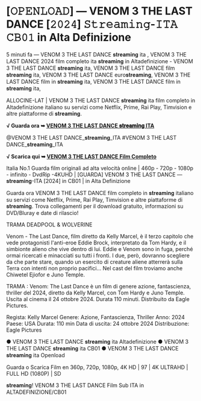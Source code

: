 # [𝙾𝙿𝙴𝙽𝙻𝙾𝙰𝙳] — VENOM 3 THE LAST DANCE [𝟸𝟶𝟸𝟺] 𝚂𝚝𝚛𝚎𝚊𝚖𝚒𝚗𝚐-𝙸𝚃𝙰 𝙲𝙱𝟶𝟷 in Alta Definizione

5 minuti fa — VENOM 3 THE LAST DANCE 𝐬𝐭𝐫𝐞𝐚𝐦𝐢𝐧𝐠 ita , VENOM 3 THE LAST DANCE 2024 film completo ita 𝐬𝐭𝐫𝐞𝐚𝐦𝐢𝐧𝐠 in Altadefinizione - VENOM 3 THE LAST DANCE 𝐬𝐭𝐫𝐞𝐚𝐦𝐢𝐧𝐠 ita, VENOM 3 THE LAST DANCE film 𝐬𝐭𝐫𝐞𝐚𝐦𝐢𝐧𝐠 ita, VENOM 3 THE LAST DANCE euro𝐬𝐭𝐫𝐞𝐚𝐦𝐢𝐧𝐠, VENOM 3 THE LAST DANCE film in 𝐬𝐭𝐫𝐞𝐚𝐦𝐢𝐧𝐠 ita, VENOM 3 THE LAST DANCE film in 𝐬𝐭𝐫𝐞𝐚𝐦𝐢𝐧𝐠 ita,

ALLOCINE-LAT | VENOM 3 THE LAST DANCE 𝐬𝐭𝐫𝐞𝐚𝐦𝐢𝐧𝐠 ita film completo in Altadefinizione italiano su servizi come Netflix, Prime, Rai Play, Timvision e altre piattaforme di 𝐬𝐭𝐫𝐞𝐚𝐦𝐢𝐧𝐠.

**√ Guarda ora ➥ [VENOM 3 THE LAST DANCE 𝐬𝐭𝐫𝐞𝐚𝐦𝐢𝐧𝐠 ITA](https://cutt.ly/yeDBn8Uw)**

@VENOM 3 THE LAST DANCE_𝐬𝐭𝐫𝐞𝐚𝐦𝐢𝐧𝐠_ITA #VENOM 3 THE LAST DANCE_𝐬𝐭𝐫𝐞𝐚𝐦𝐢𝐧𝐠_ITA

**√ Scarica qui ➥ [VENOM 3 THE LAST DANCE Film Completo](https://cutt.ly/yeDBn8Uw)**

Italia No.1 Guarda film originali ad alta velocità online | 460p - 720p - 1080p - infinito - DvdRip -4KUHD | [GUARDA] VENOM 3 THE LAST DANCE — 𝐬𝐭𝐫𝐞𝐚𝐦𝐢𝐧𝐠-ITA [2024] in CB01 | in Alta Definizione

Guarda ora VENOM 3 THE LAST DANCE film completo in 𝐬𝐭𝐫𝐞𝐚𝐦𝐢𝐧𝐠 italiano su servizi come Netflix, Prime, Rai Play, Timvision e altre piattaforme di 𝐬𝐭𝐫𝐞𝐚𝐦𝐢𝐧𝐠. Trova collegamenti per il download gratuito, informazioni su DVD/Bluray e date di rilascio!

TRAMA DEADPOOL & WOLVERINE

Venom - The Last Dance, film diretto da Kelly Marcel, è il terzo capitolo che vede protagonisti l'anti-eroe Eddie Brock, interpretato da Tom Hardy, e il simbionte alieno che vive dentro di lui. Eddie e Venom sono in fuga, perché ormai ricercati e minacciati su tutti i fronti. I due, però, dovranno scegliere da che parte stare, quando un esercito di creature aliene atterrerà sulla Terra con intenti non proprio pacifici...
Nel cast del film troviamo anche Chiwetel Ejiofor e Juno Temple.

TRAMA : Venom: The Last Dance è un film di genere azione, fantascienza, thriller del 2024, diretto da Kelly Marcel, con Tom Hardy e Juno Temple. Uscita al cinema il 24 ottobre 2024. Durata 110 minuti. Distribuito da Eagle Pictures.

Regista: Kelly Marcel
Genere: Azione, Fantascienza, Thriller
Anno: 2024
Paese: USA
Durata: 110 min
Data di uscita: 24 ottobre 2024
Distribuzione: Eagle Pictures

● VENOM 3 THE LAST DANCE 𝐬𝐭𝐫𝐞𝐚𝐦𝐢𝐧𝐠 ita Altadefinizione
● VENOM 3 THE LAST DANCE 𝐬𝐭𝐫𝐞𝐚𝐦𝐢𝐧𝐠 ita CB01
● VENOM 3 THE LAST DANCE 𝐬𝐭𝐫𝐞𝐚𝐦𝐢𝐧𝐠 ita Openload

Guarda o Scarica Film en 360p, 720p, 1080p, 4K HD | 97 | 4K ULTRAHD | FULL HD (1080P) | SD

𝐬𝐭𝐫𝐞𝐚𝐦𝐢𝐧𝐠! VENOM 3 THE LAST DANCE Film Sub ITA in ALTADEFINIZIONE/CB01
